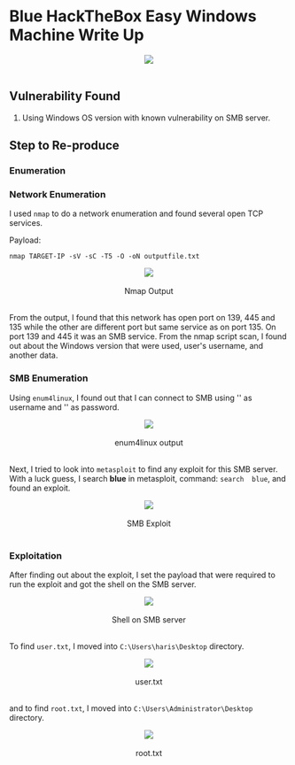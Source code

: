 # Blue HackTheBox Easy Windows Machine Write Up

<div align="center">
  <img src="https://github.com/user-attachments/assets/f731495c-247f-4738-a221-221195040940">
</div>
</br>

## Vulnerability Found
1. Using Windows OS version with known vulnerability on SMB server.


## Step to Re-produce

### Enumeration

### Network Enumeration

I used `nmap` to do a network enumeration and found several open TCP services.

Payload:

    nmap TARGET-IP -sV -sC -T5 -O -oN outputfile.txt

<div align="center">
  <img src="https://github.com/user-attachments/assets/b93178dd-c3b5-464a-8d53-fbba80f7ff46">
</div>
</br>
<div align="center">
  Nmap Output
</div>
</br>

From the output, I found that this network has open port on 139, 445 and 135 while the other are different port but same service as on port 135. On port 139 and 445 it was an SMB service. From the nmap script scan, I found out about the Windows version that were used, user's username, and another data.


### SMB Enumeration

Using `enum4linux`, I found out that I can connect to SMB using '' as username and '' as password.

<div align="center">
  <img src="https://github.com/user-attachments/assets/db6b91e0-383e-424a-b753-72963e242010">
</div>
</br>
<div align="center">
  enum4linux output
</div>
</br>

Next, I tried to look into `metasploit` to find any exploit for this SMB server. With a luck guess, I search **blue** in metasploit, command: `search  blue`, and found an exploit.

<div align="center">
  <img src="https://github.com/user-attachments/assets/98d32876-2a44-4a54-ad9c-3a9918fe76de">
</div>
</br>
<div align="center">
  SMB Exploit
</div>
</br>

### Exploitation

After finding out about the exploit, I set the payload that were required to run the exploit and got the shell on the SMB server.

<div align="center">
  <img src="https://github.com/user-attachments/assets/61339044-132e-4452-919b-7ea82e9c6622">
</div>
</br>
<div align="center">
  Shell on SMB server
</div>
</br>

To find `user.txt`, I moved into `C:\Users\haris\Desktop` directory.

<div align="center">
  <img src="https://github.com/user-attachments/assets/0dc35c12-8d60-4d56-a63e-0b1ceb789eb4">
</div>
</br>
<div align="center">
  user.txt
</div>
</br>

and to find `root.txt`, I moved into `C:\Users\Administrator\Desktop` directory.

<div align="center">
  <img src="https://github.com/user-attachments/assets/91615257-2294-4130-bf92-33a0002fe843">
</div>
</br>
<div align="center">
 root.txt
</div>
</br>
